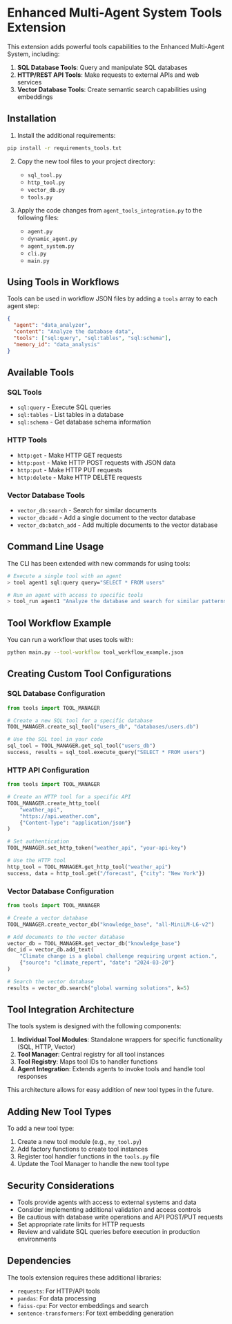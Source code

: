 # Enhanced Multi-Agent System Tools Extension

This extension adds powerful tools capabilities to the Enhanced Multi-Agent System, including:

1. **SQL Database Tools**: Query and manipulate SQL databases
2. **HTTP/REST API Tools**: Make requests to external APIs and web services
3. **Vector Database Tools**: Create semantic search capabilities using embeddings

## Installation

1. Install the additional requirements:

```bash
pip install -r requirements_tools.txt
```

2. Copy the new tool files to your project directory:
   - `sql_tool.py`
   - `http_tool.py`
   - `vector_db.py`
   - `tools.py`

3. Apply the code changes from `agent_tools_integration.py` to the following files:
   - `agent.py`
   - `dynamic_agent.py`
   - `agent_system.py`
   - `cli.py`
   - `main.py`

## Using Tools in Workflows

Tools can be used in workflow JSON files by adding a `tools` array to each agent step:

```json
{
  "agent": "data_analyzer",
  "content": "Analyze the database data",
  "tools": ["sql:query", "sql:tables", "sql:schema"],
  "memory_id": "data_analysis"
}
```

## Available Tools

### SQL Tools

- `sql:query` - Execute SQL queries
- `sql:tables` - List tables in a database
- `sql:schema` - Get database schema information

### HTTP Tools

- `http:get` - Make HTTP GET requests
- `http:post` - Make HTTP POST requests with JSON data
- `http:put` - Make HTTP PUT requests
- `http:delete` - Make HTTP DELETE requests

### Vector Database Tools

- `vector_db:search` - Search for similar documents
- `vector_db:add` - Add a single document to the vector database
- `vector_db:batch_add` - Add multiple documents to the vector database

## Command Line Usage

The CLI has been extended with new commands for using tools:

```bash
# Execute a single tool with an agent
> tool agent1 sql:query query="SELECT * FROM users"

# Run an agent with access to specific tools
> tool_run agent1 "Analyze the database and search for similar patterns" [tool:sql:query,vector_db:search] [memory:analysis]
```

## Tool Workflow Example

You can run a workflow that uses tools with:

```bash
python main.py --tool-workflow tool_workflow_example.json
```

## Creating Custom Tool Configurations

### SQL Database Configuration

```python
from tools import TOOL_MANAGER

# Create a new SQL tool for a specific database
TOOL_MANAGER.create_sql_tool("users_db", "databases/users.db")

# Use the SQL tool in your code
sql_tool = TOOL_MANAGER.get_sql_tool("users_db")
success, results = sql_tool.execute_query("SELECT * FROM users")
```

### HTTP API Configuration

```python
from tools import TOOL_MANAGER

# Create an HTTP tool for a specific API
TOOL_MANAGER.create_http_tool(
    "weather_api", 
    "https://api.weather.com",
    {"Content-Type": "application/json"}
)

# Set authentication
TOOL_MANAGER.set_http_token("weather_api", "your-api-key")

# Use the HTTP tool
http_tool = TOOL_MANAGER.get_http_tool("weather_api")
success, data = http_tool.get("/forecast", {"city": "New York"})
```

### Vector Database Configuration

```python
from tools import TOOL_MANAGER

# Create a vector database
TOOL_MANAGER.create_vector_db("knowledge_base", "all-MiniLM-L6-v2")

# Add documents to the vector database
vector_db = TOOL_MANAGER.get_vector_db("knowledge_base")
doc_id = vector_db.add_text(
    "Climate change is a global challenge requiring urgent action.",
    {"source": "climate_report", "date": "2024-03-20"}
)

# Search the vector database
results = vector_db.search("global warming solutions", k=5)
```

## Tool Integration Architecture

The tools system is designed with the following components:

1. **Individual Tool Modules**: Standalone wrappers for specific functionality (SQL, HTTP, Vector)
2. **Tool Manager**: Central registry for all tool instances
3. **Tool Registry**: Maps tool IDs to handler functions
4. **Agent Integration**: Extends agents to invoke tools and handle tool responses

This architecture allows for easy addition of new tool types in the future.

## Adding New Tool Types

To add a new tool type:

1. Create a new tool module (e.g., `my_tool.py`)
2. Add factory functions to create tool instances
3. Register tool handler functions in the `tools.py` file
4. Update the Tool Manager to handle the new tool type

## Security Considerations

- Tools provide agents with access to external systems and data
- Consider implementing additional validation and access controls
- Be cautious with database write operations and API POST/PUT requests
- Set appropriate rate limits for HTTP requests
- Review and validate SQL queries before execution in production environments

## Dependencies

The tools extension requires these additional libraries:
- `requests`: For HTTP/API tools
- `pandas`: For data processing
- `faiss-cpu`: For vector embeddings and search
- `sentence-transformers`: For text embedding generation
